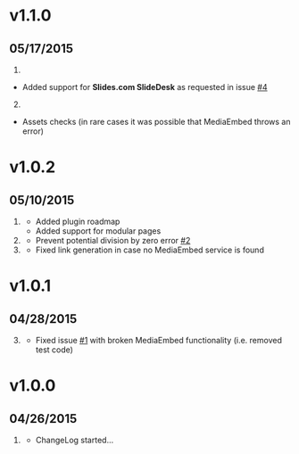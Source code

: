 # v1.1.0
## 05/17/2015

1. [](#new)
  * Added support for **Slides.com SlideDesk** as requested in issue [#4](https://github.com/Sommerregen/grav-plugin-mediaembed/issues/4)
2. [](#improved)
  * Assets checks (in rare cases it was possible that MediaEmbed throws an error)

# v1.0.2
## 05/10/2015

1. [](#new)
	* Added plugin roadmap
	* Added support for modular pages
2. [](#improved)
	* Prevent potential division by zero error [#2](https://github.com/Sommerregen/grav-plugin-mediaembed/pull/2)
3. [](#bugfix)
	* Fixed link generation in case no MediaEmbed service is found

# v1.0.1
## 04/28/2015

3. [](#bugfix)
	* Fixed issue [#1](https://github.com/Sommerregen/grav-plugin-mediaembed/issues/1) with broken MediaEmbed functionality (i.e. removed test code)

# v1.0.0
## 04/26/2015

1. [](#new)
    * ChangeLog started...
